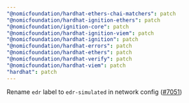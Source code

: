 ```yaml
---
"@nomicfoundation/hardhat-ethers-chai-matchers": patch
"@nomicfoundation/hardhat-ignition-ethers": patch
"@nomicfoundation/ignition-core": patch
"@nomicfoundation/hardhat-ignition-viem": patch
"@nomicfoundation/hardhat-ignition": patch
"@nomicfoundation/hardhat-errors": patch
"@nomicfoundation/hardhat-ethers": patch
"@nomicfoundation/hardhat-verify": patch
"@nomicfoundation/hardhat-viem": patch
"hardhat": patch
---
```


Rename `edr` label to `edr-simulated` in network config ([#7051](https://github.com/NomicFoundation/hardhat/issues/7051))
